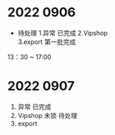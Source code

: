 # 2022 0906

* 待处理
1.异常  已完成
2.Vipshop  
3.export  第一批完成 


13：30 ~ 17:00


# 2022 0907


1. 异常 已完成
2.  Vipshop  未锁 待处理
3. export 


